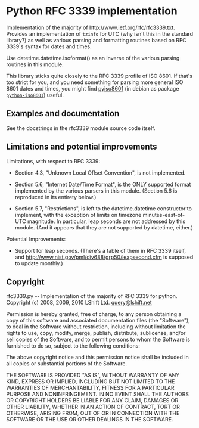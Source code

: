 # Python RFC 3339 implementation

Implementation of the majority of
<http://www.ietf.org/rfc/rfc3339.txt>. Provides an implementation of
`tzinfo` for UTC (why isn't this in the standard library?) as well as
various parsing and formatting routines based on RFC 3339's syntax for
dates and times.

Use datetime.datetime.isoformat() as an inverse of the various parsing
routines in this module.

This library sticks quite closely to the RFC 3339 profile of ISO
8601. If that's too strict for you, and you need something for parsing
more general ISO 8601 dates and times, you might find
[pyiso8601](http://code.google.com/p/pyiso8601/) (in debian as package
[`python-iso8601`](http://packages.debian.org/search?keywords=python-iso8601))
useful.

## Examples and documentation

See the docstrings in the rfc3339 module source code itself.

## Limitations and potential improvements

Limitations, with respect to RFC 3339:

 - Section 4.3, "Unknown Local Offset Convention", is not implemented.

 - Section 5.6, "Internet Date/Time Format", is the ONLY supported format
   implemented by the various parsers in this module. (Section 5.6 is
   reproduced in its entirety below.)

 - Section 5.7, "Restrictions", is left to the datetime.datetime constructor
   to implement, with the exception of limits on timezone
   minutes-east-of-UTC magnitude. In particular, leap seconds are not
   addressed by this module. (And it appears that they are not supported
   by datetime, either.)

Potential Improvements:

 - Support for leap seconds. (There's a table of them in RFC 3339
   itself, and <http://www.nist.gov/pml/div688/grp50/leapsecond.cfm>
   <!-- used to be http://tf.nist.gov/pubs/bulletin/leapsecond.htm -->
   is supposed to update monthly.)

## Copyright

rfc3339.py -- Implementation of the majority of RFC 3339 for python.  
Copyright (c) 2008, 2009, 2010 LShift Ltd. <query@lshift.net>

Permission is hereby granted, free of charge, to any person obtaining a copy
of this software and associated documentation files (the "Software"), to deal
in the Software without restriction, including without limitation the rights
to use, copy, modify, merge, publish, distribute, sublicense, and/or sell
copies of the Software, and to permit persons to whom the Software is
furnished to do so, subject to the following conditions:

The above copyright notice and this permission notice shall be included in
all copies or substantial portions of the Software.

THE SOFTWARE IS PROVIDED "AS IS", WITHOUT WARRANTY OF ANY KIND, EXPRESS OR
IMPLIED, INCLUDING BUT NOT LIMITED TO THE WARRANTIES OF MERCHANTABILITY,
FITNESS FOR A PARTICULAR PURPOSE AND NONINFRINGEMENT. IN NO EVENT SHALL THE
AUTHORS OR COPYRIGHT HOLDERS BE LIABLE FOR ANY CLAIM, DAMAGES OR OTHER
LIABILITY, WHETHER IN AN ACTION OF CONTRACT, TORT OR OTHERWISE, ARISING FROM,
OUT OF OR IN CONNECTION WITH THE SOFTWARE OR THE USE OR OTHER DEALINGS IN
THE SOFTWARE.
